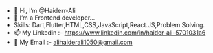 - 👋 Hi, I’m @Haiderr-Ali
- 👀 I’m a Frontend developer...
- Skills: Dart,Flutter,HTML,CSS,JavaScript,React.JS,Problem Solving.
- 📫 My Linkedin :- https://www.linkedin.com/in/haider-ali-5701031a6
- 📧 My Email :- alihaiderali1050@gmail.com


<!---
Haiderr-Ali/Haiderr-Ali is a ✨ special ✨ repository because its `README.md` (this file) appears on your GitHub profile.
You can click the Preview link to take a look at your changes.
--->
